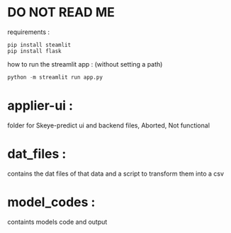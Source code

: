 # DO NOT READ ME

requirements :
```shell
pip install steamlit
pip install flask
```

how to run the streamlit app : (without setting a path)

```python
python -m streamlit run app.py

```

# applier-ui :
folder for Skeye-predict ui and backend files, Aborted, Not functional

# dat_files : 
contains the dat files of that data and a script to transform them into a csv

# model_codes :
containts models code and output
